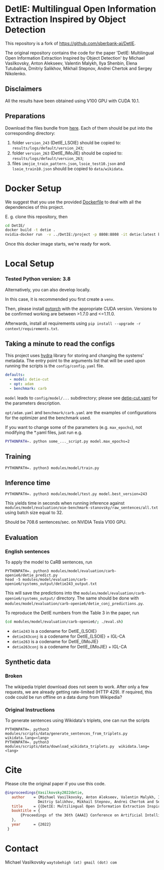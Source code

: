 # DetIE: Multilingual Open Information Extraction Inspired by Object Detection
This repository is a fork of https://github.com/sberbank-ai/DetIE.

The original repository contains the code for the paper 
'DetIE: Multilingual Open Information Extraction Inspired by Object Detection'
by Michael Vasilkovsky, Anton Alekseev, Valentin Malykh, Ilya Shenbin, Elena Tutubalina, 
Dmitriy Salikhov, Mikhail Stepnov, Andrei Chertok and Sergey Nikolenko.

## Disclaimers

All the results have been obtained using V100 GPU with CUDA 10.1. 

## Preparations

Download the files bundle from 
[here](https://drive.google.com/drive/folders/1SGeQWcFwmL4BaMbCTxVw5-oU69vPW_d-?usp=sharing). Each of them 
should be put into the corresponding directory:
1. folder `version_243` (DetIE_LSOIE) should be copied to: `results/logs/default/version_243`;
2. folder `version_263` (DetIE_IMoJIE) should be copied to: `results/logs/default/version_263`;
3. files `imojie_train_pattern.json`, `lsoie_test10.json` and `lsoie_train10.json` should be copied to `data/wikidata`.

# Docker Setup

We suggest that you use the provided [Dockerfile](/Dockerfile) to deal with all the dependencies of this project.

E. g. clone this repository, then
```bash
cd DetIE/
docker build -t detie .
nvidia-docker run  -v ../DetIE:/project -p 8808:8808 -it detie:latest bash
```

Once this docker image starts, we're ready for work.

# Local Setup
### Tested Python version: 3.8 
Alternatively, you can also develop locally. 

In this case, it is recommended you first create a `venv`.

Then, please install [pytorch](https://pytorch.org/) with the appropriate CUDA version. 
Versions to be confirmed working are between >1.7.0 and <=1.11.0.

Afterwards, install all requirements using `pip install --upgrade -r context/requirements.txt`.

## Taking a minute to read the configs

This project uses [hydra](https://hydra.cc/) library for storing and changing the systems' metadata. The entry point 
to the arguments list that will be used upon running the scripts is the `config/config.yaml` file.

```yaml
defaults:
  - model: detie-cut
  - opt: adam
  - benchmark: carb
```

`model` leads to `config/model/...` subdirectory; please see [detie-cut.yaml](/config/model/detie-cut.yaml) 
for the parameters description.

`opt/adam.yaml` and `benchmark/carb.yaml` are the examples of configurations for the optimizer and the benchmark used.

If you want to change some of the parameters (e.g. `max_epochs`), not modifying the *.yaml files, just run e.g.

```bash
PYTHONPATH=. python some_..._script.py model.max_epochs=2
```

## Training

```
PYTHONPATH=. python3 modules/model/train.py
```

## Inference time

```
PYTHONPATH=. python3 modules/model/test.py model.best_version=243
```

This yields time in seconds when running inference against 
`modules/model/evaluation/oie-benchmark-stanovsky/raw_sentences/all.txt`
using batch size equal to 32.

Should be 708.6 sentences/sec. on NVIDIA Tesla V100 GPU.

## Evaluation

### English sentences

To apply the model to CaRB sentences, run 
```
PYTHONPATH=. python3 modules/model/evaluation/carb-openie6/detie_predict.py
head -5 modules/model/evaluation/carb-openie6/systems_output/detie243_output.txt
```

This will save the predictions into the `modules/model/evaluation/carb-openie6/systems_output/` directory. The same
should be done with `modules/model/evaluation/carb-openie6/detie_conj_predictions.py`.

To reproduce the DetIE numbers from the Table 3 in the paper, run

```bash
(cd modules/model/evaluation/carb-openie6/; ./eval.sh)
```

* `detie243` is a codename for DetIE_{LSOIE}
* `detie243conj` is a codename for DetIE_{LSOIE} + IGL-CA
* `detie263` is a codename for DetIE_{IMoJIE}
* `detie263conj` is a codename for DetIE_{IMoJIE} + IGL-CA


## Synthetic data
### Broken
The wikipedia triplet download does not seem to work. 
After only a few requests, we are already getting rate-limited (HTTP 429).
If required, this code could be run offline on a data dump from Wikipedia?

### Original Instructions
To generate sentences using Wikidata's triplets, one can run the scripts

```
PYTHONPATH=. python3 modules/scripts/data/generate_sentences_from_triplets.py  wikidata.lang=<lang> 
PYTHONPATH=. python3 modules/scripts/data/download_wikidata_triplets.py  wikidata.lang=<lang>
```
 
 # Cite
 Please cite the original paper if you use this code.
 
 ```bibtex
@inproceedings{Vasilkovsky2022detie,
    author    = {Michael Vasilkovsky, Anton Alekseev, Valentin Malykh, Ilya Shenbin, Elena Tutubalina, 
                Dmitriy Salikhov, Mikhail Stepnov, Andrei Chertok and Sergey Nikolenko},
    title     = {{DetIE: Multilingual Open Information Extraction Inspired by Object Detection}},
    booktitle = {
        {Proceedings of the 36th {AAAI} Conference on Artificial Intelligence}
    },
    year      = {2022}
  }
```
 
 
 # Contact
 
Michael Vasilkovsky  `waytobehigh (at) gmail (dot) com` 

